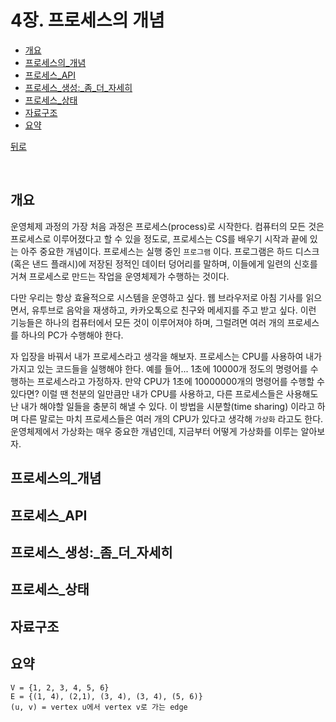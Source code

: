 # 4장. 프로세스의 개념

* [개요](#개요)
* [프로세스의_개념](#프로세스의_개념)
* [프로세스_API](#프로세스_API)
* [프로세스_생성:_좀_더_자세히](#프로세스_생성:_좀_더_자세히)
* [프로세스_상태](#프로세스_상태)
* [자료구조](#자료구조)
* [요약](#요약)



[뒤로](https://github.com/kkbp1021/OS-Study)

</br>

## 개요

운영체제 과정의 가장 처음 과정은 프로세스(process)로 시작한다. 컴퓨터의 모든 것은 프로세스로 이루어졌다고 할 수 있을 정도로, 프로세스는 CS를 배우기 시작과 끝에 있는 아주 중요한 개념이다. 프로세스는 실행 중인 `프로그램` 이다. 프로그램은 하드 디스크(혹은 낸드 플래시)에 저장된 정적인 데이터 덩어리를 말하며, 이들에게 일련의 신호를 거쳐 프로세스로 만드는 작업을 운영체제가 수행하는 것이다.

다만 우리는 항상 효율적으로 시스템을 운영하고 싶다. 웹 브라우저로 아침 기사를 읽으면서, 유투브로 음악을 재생하고, 카카오톡으로 친구와 메세지를 주고 받고 싶다. 이런 기능들은 하나의 컴퓨터에서 모든 것이 이루어져야 하며, 그럴려면 여러 개의 프로세스를 하나의 PC가 수행해야 한다. 

자 입장을 바꿔서 내가 프로세스라고 생각을 해보자. 프로세스는 CPU를 사용하여 내가 가지고 있는 코드들을 실행해야 한다. 예를 들어... 1초에 10000개 정도의 명령어를 수행하는 프로세스라고 가정하자. 만약 CPU가 1초에 10000000개의 명령어를 수행할 수 있다면? 이럴 땐 천분의 일만큼만 내가 CPU를 사용하고, 다른 프로세스들은 사용해도 난 내가 해야할 일들을 충분히 해낼 수 있다. 이 방법을 시분할(time sharing) 이라고 하며 다른 말로는 마치 프로세스들은 여러 개의 CPU가 있다고 생각해 `가상화` 라고도 한다. 운영체제에서 가상화는 매우 중요한 개념인데, 지금부터 어떻게 가상화를 이루는 알아보자.

## 프로세스의_개념



## 프로세스_API


## 프로세스_생성:_좀_더_자세히


## 프로세스_상태


## 자료구조


## 요약


```
V = {1, 2, 3, 4, 5, 6}
E = {(1, 4), (2,1), (3, 4), (3, 4), (5, 6)}
(u, v) = vertex u에서 vertex v로 가는 edge
```
